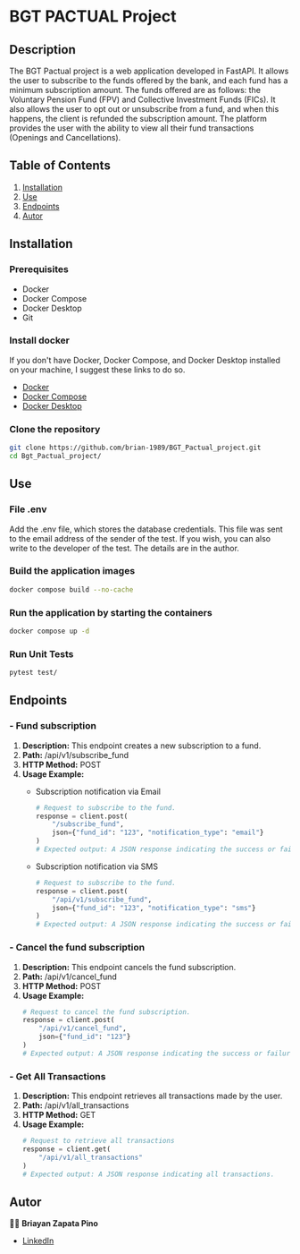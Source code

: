 # BGT PACTUAL Project

## **Description**
The BGT Pactual project is a web application developed in FastAPI. It allows the user to subscribe to the funds offered by the bank, and each fund has a minimum subscription amount. The funds offered are as follows: the Voluntary Pension Fund (FPV) and Collective Investment Funds (FICs). It also allows the user to opt out or unsubscribe from a fund, and when this happens, the client is refunded the subscription amount. The platform provides the user with the ability to view all their fund transactions (Openings and Cancellations).


## **Table of Contents**
1. [Installation](#installation)
2. [Use](#use)
3. [Endpoints](#endpoints)
4. [Autor](#autor)

## **Installation**

### **Prerequisites**
- Docker
- Docker Compose
- Docker Desktop
- Git

### **Install docker**
If you don't have Docker, Docker Compose, and Docker Desktop installed on your machine, I suggest these links to do so.
* [Docker](https://docs.docker.com/engine/install/)
* [Docker Compose](https://docs.docker.com/compose/install/)
* [Docker Desktop](https://www.docker.com/products/docker-desktop/)

### **Clone the repository**
```bash
git clone https://github.com/brian-1989/BGT_Pactual_project.git
cd Bgt_Pactual_project/
```

## **Use**
### **File .env**
Add the .env file, which stores the database credentials. This file was sent to the email address of the sender of the test. If you wish, you can also write to the developer of the test. The details are in the author.

### **Build the application images**
```bash
docker compose build --no-cache
````

### **Run the application by starting the containers**
```bash
docker compose up -d
````

### **Run Unit Tests**
```bash
pytest test/
````

## **Endpoints**

### - **Fund subscription**
1. **Description:** This endpoint creates a new subscription to a fund.
2. **Path:** /api/v1/subscribe_fund
3. **HTTP Method:** POST
4. **Usage Example:**
	- Subscription notification via Email
		```python
		# Request to subscribe to the fund.
		response = client.post(
		    "/subscribe_fund",
		    json={"fund_id": "123", "notification_type": "email"}
		)
		# Expected output: A JSON response indicating the success or failure of the fund subscription process. 
		```
		
	- Subscription notification via SMS
		```python
		# Request to subscribe to the fund.
		response = client.post(
		    "/api/v1/subscribe_fund",
		    json={"fund_id": "123", "notification_type": "sms"}
		)
		# Expected output: A JSON response indicating the success or failure of the fund subscription process.
		```

### - **Cancel the fund subscription**
1. **Description:** This endpoint cancels the fund subscription.
2. **Path:** /api/v1/cancel_fund
3. **HTTP Method:** POST
4. **Usage Example:**
	```python
	# Request to cancel the fund subscription.
	response = client.post(
	    "/api/v1/cancel_fund",
	    json={"fund_id": "123"}
	)
	# Expected output: A JSON response indicating the success or failure of the fund cancellation process. 
	````

### - **Get All Transactions**
1. **Description:** This endpoint retrieves all transactions made by the user.
2. **Path:** /api/v1/all_transactions
3. **HTTP Method:** GET
4. **Usage Example:**
	```python
	# Request to retrieve all transactions
	response = client.get(
	    "/api/v1/all_transactions"
	)
	# Expected output: A JSON response indicating all transactions.

## **Autor**  
:man_technologist: **Briayan Zapata Pino**  
* [LinkedIn](https://www.linkedin.com/in/briayan-zapata/)
